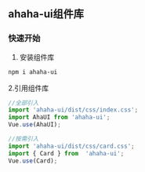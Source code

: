 ## ahaha-ui组件库
### 快速开始
1. 安装组件库
```bash
npm i ahaha-ui
```

2.引用组件库
```javascript
//全部引入
import 'ahaha-ui/dist/css/index.css';
import AhaUI from 'ahaha-ui';
Vue.use(AhaUI);

//按需引入
import 'ahaha-ui/dist/css/card.css';
import { Card } from  'ahaha-ui';
Vue.use(Card);
```

